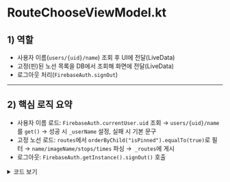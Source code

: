 # RouteChooseViewModel.kt

## 1) 역할
- 사용자 이름(`users/{uid}/name`) 조회 후 UI에 전달(LiveData)
- 고정(핀)된 노선 목록을 DB에서 조회해 화면에 전달(LiveData)
- 로그아웃 처리(`FirebaseAuth.signOut`)

---

## 2) 핵심 로직 요약
- 사용자 이름 로드: `FirebaseAuth.currentUser.uid` 조회 → `users/{uid}/name`를 `get()` → 성공 시 `_userName` 설정, 실패 시 기본 문구
- 고정 노선 로드: `routes`에서 `orderByChild("isPinned").equalTo(true)`로 필터 → `name/imageName/stops/times` 파싱 →` _routes`에 게시
- 로그아웃: `FirebaseAuth.getInstance().signOut()` 호출
  
<details>
<summary> 코드 보기 </summary>

```kotlin

```
<details>

package com.example.refac_userbus.feature.routechoose

import androidx.lifecycle.LiveData
import androidx.lifecycle.MutableLiveData
import androidx.lifecycle.ViewModel
import com.google.firebase.auth.FirebaseAuth
import com.google.firebase.database.FirebaseDatabase

class RouteChooseViewModel : ViewModel() {

    private val _userName = MutableLiveData<String>()
    val userName: LiveData<String> = _userName

    private val _routes = MutableLiveData<List<RouteData>>()
    val routes: LiveData<List<RouteData>> = _routes

    //사용자 이름 로드
    fun loadUserName() {
        val uid = FirebaseAuth.getInstance().currentUser?.uid ?: return
        FirebaseDatabase.getInstance().getReference("users").child(uid).child("name")
            .get()
            .addOnSuccessListener {
                _userName.value = it.getValue(String::class.java) ?: "알 수 없음"
            }
            .addOnFailureListener {
                _userName.value = "이름 불러오기 실패"
            }
    }

    //고정 노선 로드
    fun loadPinnedRoutes() {
        val ref = FirebaseDatabase.getInstance().getReference("routes")
        ref.orderByChild("isPinned").equalTo(true)
            .get()
            .addOnSuccessListener { snapshot ->
                val result = mutableListOf<RouteData>()
                for (routeSnapshot in snapshot.children) {
                    val name = routeSnapshot.child("name").getValue(String::class.java) ?: continue
                    val image = routeSnapshot.child("imageName").getValue(String::class.java) ?: ""
                    val stops = routeSnapshot.child("stops").children.mapNotNull { it.getValue(String::class.java) }
                    val times = routeSnapshot.child("times").children.mapNotNull { it.getValue(String::class.java) }

                    result.add(RouteData(name, image, stops, times))
                }
                _routes.value = result
            }
            .addOnFailureListener {
                _routes.value = emptyList()
            }
    }
    //로그아웃
    fun logout() {
        FirebaseAuth.getInstance().signOut()
    }
}

data class RouteData(
    val name: String,
    val image: String,
    val stops: List<String>,
    val times: List<String>
)
